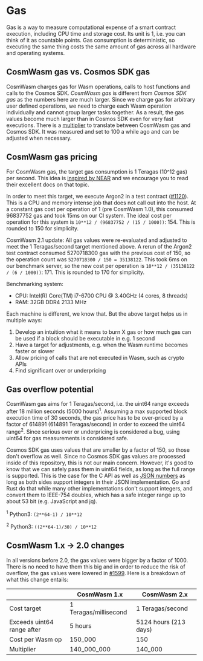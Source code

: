 # Gas

Gas is a way to measure computational expense of a smart contract execution,
including CPU time and storage cost. Its unit is 1, i.e. you can think of it as
countable points. Gas consumption is deterministic, so executing the same thing
costs the same amount of gas across all hardware and operating systems.

## CosmWasm gas vs. Cosmos SDK gas

CosmWasm charges gas for Wasm operations, calls to host functions and calls to
the Cosmos SDK. _CosmWasm gas_ is different from _Cosmos SDK gas_ as the numbers
here are much larger. Since we charge gas for arbitrary user defined operations,
we need to charge each Wasm operation individually and cannot group larger tasks
together. As a result, the gas values become much larger than in Cosmos SDK even
for very fast executions. There is a [multiplier][defaultgasmultiplier] to
translate between CosmWasm gas and Cosmos SDK. It was measured and set to 100 a
while ago and can be adjusted when necessary.

## CosmWasm gas pricing

For CosmWasm gas, the target gas consumption is 1 Teragas (10^12 gas) per
second. This idea is [inspired by NEAR][neargas] and we encourage you to read
their excellent docs on that topic.

In order to meet this target, we execute Argon2 in a test contract ([#1120]).
This is a CPU and memory intense job that does not call out into the host. At a
constant gas cost per operation of 1 (pre CosmWasm 1.0), this consumed 96837752
gas and took 15ms on our CI system. The ideal cost per operation for this system
is `10**12 / (96837752 / (15 / 1000))`: 154. This is rounded to 150 for
simplicity.

CosmWasm 2.1 update: All gas values were re-evaluated and adjusted to meet the 1
Teragas/second target mentioned above. A rerun of the Argon2 test contract
consumed 5270718300 gas with the previous cost of 150, so the operation count
was `5270718300 / 150 = 35138122`. This took 6ms on our benchmark server, so the
new cost per operation is `10**12 / (35138122 / (6 / 1000))`: 171. This is
rounded to 170 for simplicity.

Benchmarking system:

- CPU: Intel(R) Core(TM) i7-6700 CPU @ 3.40GHz (4 cores, 8 threads)
- RAM: 32GB DDR4 2133 MHz

Each machine is different, we know that. But the above target helps us in
multiple ways:

1. Develop an intuition what it means to burn X gas or how much gas can be used
   if a block should be executable in e.g. 1 second
2. Have a target for adjustments, e.g. when the Wasm runtime becomes faster or
   slower
3. Allow pricing of calls that are not executed in Wasm, such as crypto APIs
4. Find significant over or underpricing

[defaultgasmultiplier]:
  https://github.com/CosmWasm/wasmd/blob/v0.19.0/x/wasm/keeper/gas_register.go#L18
[neargas]: https://docs.near.org/docs/concepts/gas
[#1120]: https://github.com/CosmWasm/cosmwasm/pull/1120

## Gas overflow potential

CosmWasm gas aims for 1 Teragas/second, i.e. the uint64 range exceeds after 18
million seconds (5000 hours)<sup>1</sup>. Assuming a max supported block
execution time of 30 seconds, the gas price has to be over-priced by a factor of
614891 (614891 Teragas/second) in order to exceed the uint64 range<sup>2</sup>.
Since serious over or underpricing is considered a bug, using uint64 for gas
measurements is considered safe.

Cosmos SDK gas uses values that are smaller by a factor of 150, so those don't
overflow as well. Since no Cosmos SDK gas values are processed inside of this
repository, this is not our main concern. However, it's good to know that we can
safely pass them in uint64 fields, as long as the full range is supported. This
is the case for the C API as well as [JSON numbers](https://www.json.org/) as
long as both sides support integers in their JSON implementation. Go and Rust do
that while many other implementations don't support integers, and convert them
to IEEE-754 doubles, which has a safe integer range up to about 53 bit (e.g.
JavaScript and jq).

<sup>1</sup> Python3: `(2**64-1) / 10**12`

<sup>2</sup> Python3: `((2**64-1)/30) / 10**12`

## CosmWasm 1.x -> 2.0 changes

In all versions before 2.0, the gas values were bigger by a factor of 1000.
There is no need to have them this big and in order to reduce the risk of
overflow, the gas values were lowered in [#1599]. Here is a breakdown of what
this change entails:

|                            | CosmWasm 1.x          | CosmWasm 2.x          |
| -------------------------- | --------------------- | --------------------- |
| Cost target                | 1 Teragas/millisecond | 1 Teragas/second      |
| Exceeds uint64 range after | 5 hours               | 5124 hours (213 days) |
| Cost per Wasm op           | 150_000               | 150                   |
| Multiplier                 | 140_000_000           | 140_000               |

[#1599]: https://github.com/CosmWasm/cosmwasm/pull/1599
